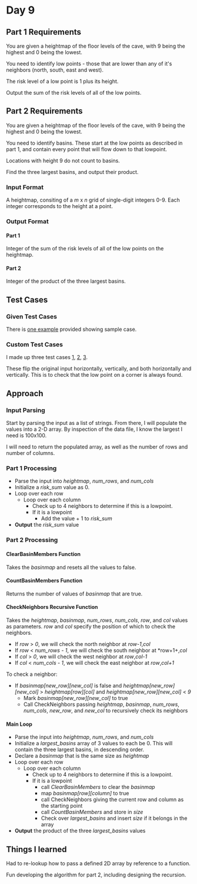 # Day 9 #

## Part 1 Requirements ##

You are given a heightmap of the floor levels of the cave, with 9 being the highest and 0 being the lowest.

You need to identify low points - those that are lower than any of it's neighbors (north, south, east and west).

The risk level of a low point is 1 plus its height.

Output the sum of the risk levels of all of the low points.

## Part 2 Requirements ##

You are given a heightmap of the floor levels of the cave, with 9 being the highest and 0 being the lowest.

You need to identify basins. These start at the low points as described in part 1, and contain every point that will flow down to that lowpoint.

Locations with height 9 do not count to basins.

Find the three largest basins, and output their product.

### Input Format ###

A heightmap, consiting of a *m* x *n* grid of single-digit integers 0-9. Each integer corresponds to the height at a point.

### Output Format ###

#### Part 1 ####

Integer of the sum of the risk levels of all of the low points on the heightmap.

#### Part 2 ####

Integer of the product of the three largest basins.

## Test Cases ##

### Given Test Cases ###

There is [one example](../data/test_cases/day9_test1.txt) provided showing sample case.

### Custom Test Cases ###

I made up three test cases [1](../data/test_cases/day9_test2.txt), [2](../data/test_cases/day9_test3.txt), [3](../data/test_cases/day9_test4.txt).

These flip the original input horizontally, vertically, and both horizontally and vertically. This is to check that the low point on a corner is always found. 

## Approach ##

### Input Parsing ###

Start by parsing the input as a list of strings. From there, I will populate the values into a 2-D array. By inspection of the data file, I know the largest I need is 100x100.

I will need to return the populated array, as well as the number of rows and number of columns.

### Part 1 Processing ###

- Parse the input into *heightmap*, *num_rows*, and *num_cols*
- Initialize a *risk_sum* value as 0.
- Loop over each row
    - Loop over each column
        - Check up to 4 neighbors to determine if this is a lowpoint.
        - If it is a lowpoint
            - Add the value + 1 to *risk_sum*
- **Output** the *risk_sum* value

### Part 2 Processing ###

#### ClearBasinMembers Function ####

Takes the *basinmap* and resets all the values to false.

#### CountBasinMembers Function ####

Returns the number of values of *basinmap* that are true.

#### CheckNeighbors Recursive Function ####

Takes the *heightmap*, *basinmap*, *num_rows*, *num_cols*, *row*, and *col* values as parameters.
*row* and *col* specify the position of which to check the neighbors.

- If *row* > *0*, we will check the north neighbor at *row-1*,*col*
- If *row* < *num_rows - 1*, we will check the south neighbor at *row+1+,*col*
- If *col* > *0*, we will check the west neighbor at *row*,*col-1*
- If *col* < *num_cols - 1*, we will check the east neighbor at *row*,*col+1*

To check a neighbor:
- If *basinmap[new_row][new_col]* is false and *heightmap[new_row][new_col]* > *heightmap[row][col]* and *heightmap[new_row][new_col]* < *9*
    - Mark *basinmap[new_row][new_col]* to true
    - Call CheckNeighbors passing *heightmap*, *basinmap*, *num_rows*, *num_cols*, *new_row*, and *new_col* to recursively check its neighbors

#### Main Loop ####

- Parse the input into *heightmap*, *num_rows*, and *num_cols*
- Initialize a *largest_basins* array of 3 values to each be 0. This will contain the three largest basins, in descending order.
- Declare a *basinmap* that is the same size as *heightmap*
- Loop over each row
    - Loop over each column
        - Check up to 4 neighbors to determine if this is a lowpoint.
        - If it is a lowpoint
            - call *ClearBasinMembers* to clear the *basinmap*
            - map *basinmap[row][column]* to true
            - call CheckNeighbors giving the current row and column as the starting point
            - call *CountBasinMembers* and store in *size*
            - Check over *largest_basins* and insert *size* if it belongs in the array
- **Output** the product of the three *largest_basins* values

## Things I learned ##

Had to re-lookup how to pass a defined 2D array by reference to a function.

Fun developing the algorithm for part 2, including designing the recursion.
